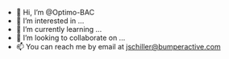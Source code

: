 - 👋 Hi, I’m @Optimo-BAC
- 👀 I’m interested in ...
- 🌱 I’m currently learning ...
- 💞️ I’m looking to collaborate on ...
- 📫 You can reach me by email at jschiller@bumperactive.com

<!---
Optimo-BAC/Optimo-BAC is a ✨ special ✨ repository because its `README.md` (this file) appears on your GitHub profile.
You can click the Preview link to take a look at your changes.
--->
